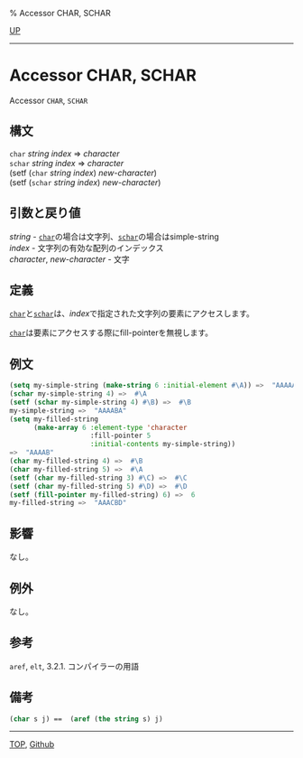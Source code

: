 % Accessor CHAR, SCHAR

[UP](16.2.html)  

---

# Accessor CHAR, SCHAR


Accessor `CHAR`, `SCHAR`


## 構文

`char` *string* *index* => *character*  
`schar` *string* *index* => *character*  
(setf (`char` *string* *index*) *new-character*)  
(setf (`schar` *string* *index*) *new-character*)


## 引数と戻り値

*string* - [`char`](16.2.char-accessor.html)の場合は文字列、[`schar`](16.2.char-accessor.html)の場合はsimple-string  
*index* - 文字列の有効な配列のインデックス  
*character*, *new-character* - 文字


## 定義

[`char`](16.2.char-accessor.html)と[`schar`](16.2.char-accessor.html)は、*index*で指定された文字列の要素にアクセスします。

[`char`](16.2.char-accessor.html)は要素にアクセスする際にfill-pointerを無視します。


## 例文

```lisp
(setq my-simple-string (make-string 6 :initial-element #\A)) =>  "AAAAAA"
(schar my-simple-string 4) =>  #\A
(setf (schar my-simple-string 4) #\B) =>  #\B
my-simple-string =>  "AAAABA"
(setq my-filled-string
      (make-array 6 :element-type 'character
                    :fill-pointer 5
                    :initial-contents my-simple-string))
=>  "AAAAB"
(char my-filled-string 4) =>  #\B
(char my-filled-string 5) =>  #\A
(setf (char my-filled-string 3) #\C) =>  #\C
(setf (char my-filled-string 5) #\D) =>  #\D
(setf (fill-pointer my-filled-string) 6) =>  6
my-filled-string =>  "AAACBD"
```


## 影響

なし。


## 例外

なし。


## 参考

`aref`, `elt`, 3.2.1. コンパイラーの用語


## 備考

```lisp
(char s j) ==  (aref (the string s) j)
```


---
[TOP](index.html),  [Github](https://github.com/nptcl/npt-japanese)

